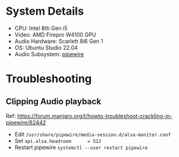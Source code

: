 # System Details
 - CPU: Intel 8th Gen i5
 - Video: AMD Firepro W4100 GPU
 - Audio Hardware: Scarlett 8i6 Gen 1
 - OS: Ubuntu Studio 22.04
 - Audio Subsystem: [pipewire](https://pipewire-debian.github.io/pipewire-debian/)

# Troubleshooting
## Clipping Audio playback
Ref: https://forum.manjaro.org/t/howto-troubleshoot-crackling-in-pipewire/82442
 - Edit `/usr/share/pipewire/media-session.d/alsa-monitor.conf`
 - Set `api.alsa.headroom      = 512`
 - Restart pipewire `systemctl --user restart pipewire`
